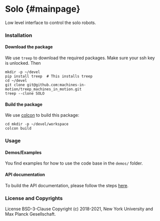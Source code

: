 # Solo {#mainpage}

Low level interface to control the solo robots.

### Installation

#### Download the package

We use `treep` to download the required packages. Make sure your ssh key is unlocked. Then


```
mkdir -p ~/devel
pip install treep  # This installs treep
cd ~/devel
git clone git@github.com:machines-in-motion/treep_machines_in_motion.git
treep --clone SOLO
```

#### Build the package

We use [colcon](https://github.com/machines-in-motion/machines-in-motion.github.io/wiki/use_colcon)
to build this package:

```
cd mkdir -p ~/devel/workspace
colcon build
```

### Usage

#### Demos/Examples

You find examples for how to use the code base in the `demos/` folder.

#### API documentation

To build the API documentation, please follow the steps [here](https://github.com/machines-in-motion/machines-in-motion.github.io/issues/4).

### License and Copyrights

License BSD-3-Clause
Copyright (c) 2018-2021, New York University and Max Planck Gesellschaft.
